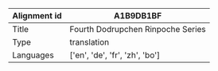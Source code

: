 |Alignment id | A1B9DB1BF
| --- | --- 
|Title | Fourth Dodrupchen Rinpoche Series 
|Type | translation
|Languages | ['en', 'de', 'fr', 'zh', 'bo']